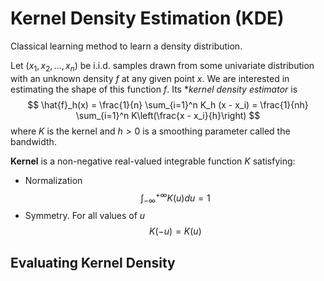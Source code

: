 # Kernel Density Estimation (KDE)

Classical learning method to learn a density distribution.

Let $(x_1, x_2, \dots, x_n)$ be i.i.d. samples drawn from some univariate
distribution with an unknown density $f$ at any given point $x$.
We are interested in estimating the shape of this function $f$.
Its **kernel density estimator* is
$$
\hat{f}_h(x) = \frac{1}{n} \sum_{i=1}^n K_h (x - x_i) = \frac{1}{nh} \sum_{i=1}^n K\left(\frac{x - x_i}{h}\right)
$$
where $K$ is the kernel and $h > 0$ is a smoothing parameter called the bandwidth.

**Kernel** is a non-negative real-valued integrable function $K$ satisfying:
- Normalization
$$
\int_{-\infty}^{+\infty} K(u) du = 1
$$
- Symmetry. For all values of $u$
$$
K(-u) = K(u)
$$

## Evaluating Kernel Density
